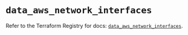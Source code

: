 # `data_aws_network_interfaces`

Refer to the Terraform Registry for docs: [`data_aws_network_interfaces`](https://registry.terraform.io/providers/hashicorp/aws/6.3.0/docs/data-sources/network_interfaces).
